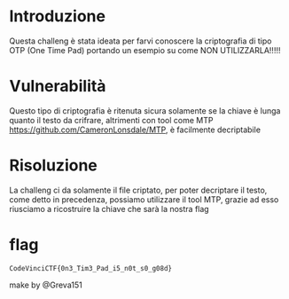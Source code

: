 
# Introduzione
Questa challeng è stata ideata per farvi conoscere la criptografia di tipo OTP (One Time Pad)
portando un esempio su come NON UTILIZZARLA!!!!!

# Vulnerabilità
Questo tipo di criptografia è ritenuta sicura solamente se la chiave è lunga quanto il testo
da crifrare, altrimenti con tool come MTP https://github.com/CameronLonsdale/MTP, è facilmente decriptabile

# Risoluzione
La challeng ci da solamente il file criptato, per poter decriptare il testo, come detto in precedenza, possiamo
utilizzare il tool MTP, grazie ad esso riusciamo a ricostruire la chiave che sarà la nostra flag

# flag
`CodeVinciCTF{0n3_Tim3_Pad_i5_n0t_s0_g08d}`

make by @Greva151
